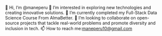 
👋 Hi, I’m @maneperu
👀 I’m interested in exploring new technologies and creating innovative solutions.
🌱 I’m currently completed my Full-Stack Data Science Course From AlmaBetter.
💞️ I’m looking to collaborate on open-source projects that tackle real-world problems and promote diversity and inclusion in tech.
📫 How to reach me:maneperu10@gmail.com







<!---
maneperu/maneperu is a ✨ special ✨ repository because its `README.md` (this file) appears on your GitHub profile.
You can click the Preview link to take a look at your changes.
--->
